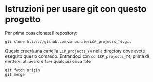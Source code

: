 # Istruzioni per usare git con questo progetto

Per prima cosa clonate il repository:
```
git clone https://github.com/zanocrate/LCP_projects_Y4.git
```
Questo creerà una cartella `LCP_projects_Y4` nella directory dove avete eseguito questo comando. Entrandoci con `cd LCP_projects_Y4`, prima di mettervi al lavoro e fare qualsiasi cosa fate
```
git fetch origin
git merge
```

